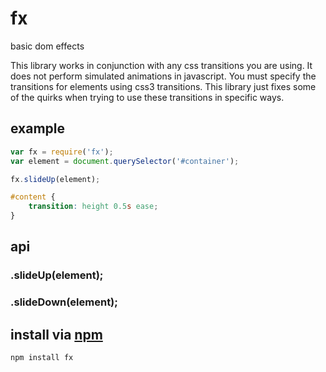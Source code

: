 # fx

basic dom effects

This library works in conjunction with any css transitions you are using. It does not perform simulated animations in javascript. You must specify the transitions for elements using css3 transitions. This library just fixes some of the quirks when trying to use these transitions in specific ways.

## example

```javascript
var fx = require('fx');
var element = document.querySelector('#container');

fx.slideUp(element);
```

```css
#content {
    transition: height 0.5s ease;
}
```

## api

### .slideUp(element);

### .slideDown(element);

## install via [npm](https://npmjs.org)

```
npm install fx
```
